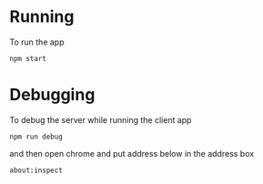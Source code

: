# Running
To run the app

```
npm start
```

# Debugging
To debug the server while running the client app

```
npm run debug
```

and then open chrome and put address below in the address box

```
about:inspect
```
